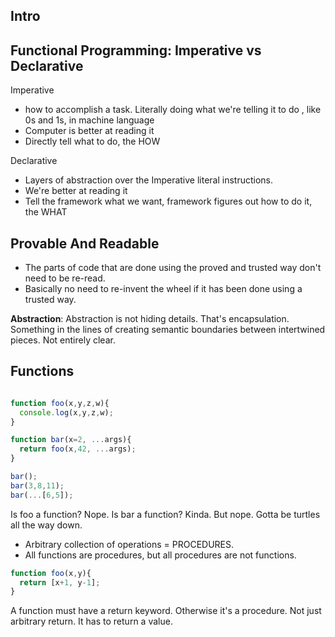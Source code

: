 ## Intro

## Functional Programming: Imperative vs Declarative

Imperative
- how to accomplish a task. Literally doing what we're telling it to do , like 0s and 1s, in machine language
- Computer is better at reading it
- Directly tell what to do, the HOW

Declarative
- Layers of abstraction over the Imperative literal instructions.
- We're better at reading it
- Tell the framework what we want, framework figures out how to do it, the WHAT


## Provable And Readable

- The parts of code that are done using the proved and trusted way don't need to be re-read.
- Basically no need to re-invent the wheel if it has been done using a trusted way.

__Abstraction__: Abstraction is not hiding details. That's encapsulation. Something in the lines of creating semantic boundaries between intertwined pieces. Not entirely clear.

## Functions

```javascript

function foo(x,y,z,w){
  console.log(x,y,z,w);
}

function bar(x=2, ...args){
  return foo(x,42, ...args);
}

bar();
bar(3,8,11);
bar(...[6,5]);
```

Is foo a function? Nope.
Is bar a function? Kinda. But nope. Gotta be turtles all the way down.

- Arbitrary collection of operations = PROCEDURES.
- All functions are procedures, but all procedures are not functions.

```javascript
function foo(x,y){
  return [x+1, y-1];
}

``` 

A function must have a return keyword. Otherwise it's a procedure. Not just arbitrary return. It has to return a value.






